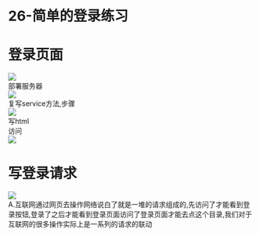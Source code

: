 # 26-简单的登录练习

<a name="3328c177"></a>
# 登录页面
![](https://cdn.nlark.com/yuque/0/2019/png/349894/1562675802271-5cf75fc3-c94c-4633-aa86-b20f4f4e977c.png#alt=&height=374&originHeight=403&originWidth=896&width=831)<br />部署服务器<br />![](https://cdn.nlark.com/yuque/0/2019/png/349894/1562675802361-d8624352-5f84-44ad-9d7f-068bd7064ace.png#alt=&height=312&originHeight=736&originWidth=1962&width=831)<br />复写service方法,步骤<br />![](https://cdn.nlark.com/yuque/0/2019/png/349894/1562675802484-aafcefcd-b518-476c-ae9f-c5fb399577cc.png#alt=&height=173&originHeight=386&originWidth=1849&width=831)<br />写html<br />访问<br />![](https://cdn.nlark.com/yuque/0/2019/png/349894/1562675802613-f6edaa44-b8cc-48df-bed3-2462ce0dc8e3.png#alt=&height=335&originHeight=223&originWidth=520&width=780)
<a name="259bf6fc"></a>
# 写登录请求
![](https://cdn.nlark.com/yuque/0/2019/png/349894/1562675802711-fe21e59c-b888-4837-bf77-bfbb8c3600a8.png#alt=&height=317&originHeight=781&originWidth=2045&width=831)<br />A.互联网通过网页去操作网络说白了就是一堆的请求组成的,先访问了才能看到登录按钮,登录了之后才能看到登录页面访问了登录页面才能去点这个目录,我们对于互联网的很多操作实际上是一系列的请求的联动
